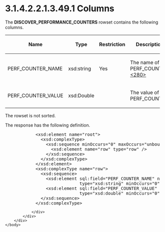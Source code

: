<html dir="LTR" xmlns:mshelp="http://msdn.microsoft.com/mshelp" xmlns:ddue="http://ddue.schemas.microsoft.com/authoring/2003/5" xmlns:xlink="http://www.w3.org/1999/xlink" xmlns:tool="http://www.microsoft.com/tooltip">
    <head>
        <meta http-equiv="Content-Type" content="text/html; CHARSET=utf-8"></meta>
        <meta name="save" content="history"></meta>
        <title>3.1.4.2.2.1.3.49.1 Columns</title>
        <xml>
            <mshelp:toctitle title="3.1.4.2.2.1.3.49.1 Columns"></mshelp:toctitle>
            <mshelp:rltitle title="[MS-SSAS]: Columns"></mshelp:rltitle>
            <mshelp:keyword index="A" term="7e814714-8388-4cd2-b987-5937e1f410fa"></mshelp:keyword>
            <mshelp:attr name="DCSext.ContentType" value="open specification"></mshelp:attr>
            <mshelp:attr name="AssetID" value="7e814714-8388-4cd2-b987-5937e1f410fa"></mshelp:attr>
            <mshelp:attr name="TopicType" value="kbRef"></mshelp:attr>
            <mshelp:attr name="DCSext.Title" value="[MS-SSAS]: Columns" />
        </xml>
    </head>
    <body>
        <div id="header">
            <h1 class="heading">3.1.4.2.2.1.3.49.1 Columns</h1>
        </div>
        <div id="mainSection">
            <div id="mainBody">
                <div id="allHistory" class="saveHistory"></div>
                <div id="sectionSection0" class="section" name="collapseableSection">
                    

<p>The <b>DISCOVER_PERFORMANCE_COUNTERS</b> rowset contains the
following columns.</p>

<table>
 <thead>
  <tr>
   <th>
   <p>Name</p>
   </th>
   <th>
   <p>Type</p>
   </th>
   <th>
   <p>Restriction</p>
   </th>
   <th>
   <p>Description</p>
   </th>
  </tr>
 </thead>
 <tr>
  <td>
  <p>PERF_COUNTER_NAME</p>
  </td>
  <td>
  <p>xsd:string</p>
  </td>
  <td>
  <p>Yes</p>
  </td>
  <td>
  <p>The name of the PERF_COUNTER.<a id="Appendix_A_Target_280"></a><a href="b9ac4859-2662-44ca-b131-9addd8b953dc.md#Appendix_A_280" aria-label="Product behavior note 280">&lt;280&gt;</a></p>
  </td>
 </tr>
 <tr>
  <td>
  <p>PERF_COUNTER_VALUE</p>
  </td>
  <td>
  <p>xsd:Double</p>
  </td>
  <td>
  <p> </p>
  </td>
  <td>
  <p>The value of the PERF_COUNTER.</p>
  </td>
 </tr>
</table>

<p>The rowset is not sorted.</p>

<p>The response has the following definition.</p>

<dl>
<dd>
<div><pre>       &lt;xsd:element name=&quot;root&quot;&gt;
         &lt;xsd:complexType&gt;
           &lt;xsd:sequence minOccurs=&quot;0&quot; maxOccurs=&quot;unbounded&quot;&gt;
             &lt;xsd:element name=&quot;row&quot; type=&quot;row&quot; /&gt;
           &lt;/xsd:sequence&gt;
         &lt;/xsd:complexType&gt;
       &lt;/xsd:element&gt;
       &lt;xsd:complexType name=&quot;row&quot;&gt;
         &lt;xsd:sequence&gt;
           &lt;xsd:element sql:field=&quot;PERF_COUNTER_NAME&quot; name=&quot;PERF_COUNTER_NAME&quot; 
                        type=&quot;xsd:string&quot; minOccurs=&quot;0&quot; /&gt;
           &lt;xsd:element sql:field=&quot;PERF_COUNTER_VALUE&quot; name=&quot;PERF_COUNTER_VALUE&quot; 
                        type=&quot;xsd:double&quot; minOccurs=&quot;0&quot; /&gt;
         &lt;/xsd:sequence&gt;
       &lt;/xsd:complexType&gt;
</pre></div>
</dd></dl>


                </div>
            </div>
        </div>
    </body>
</html>